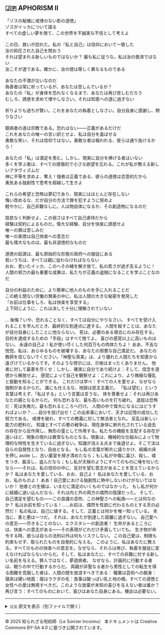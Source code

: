 ## 🇯🇵 APHORISM II

「ゾスの秘儀に戒律のない影の道徳」<br>
ゾスがイッカについて語る<br>
すべての虚しい夢を捨て、この世界を不誠実な不信として考えよ<br>
<br>
この日、救いが訪れた。私の『私と自己』は信仰において一致した<br>
汝の抑圧された自己を問おう<br>
それは望まれる新しいものではないか？
誰も私に従うな。私は汝の救済ではない<br>
汝こそが道である。確かに、汝の徳は等しく異なるものである<br>
<br>
あなたの不満が災いなのだ<br>
偽善者は常に祈っているが、あなたは苦しんでいるか？<br>
あなたの『私』が身体を恐れなくなるまで、あなたは再び苦しむだろう<br>
むしろ、誘惑を求めて増やしなさい。それは知恵への道に過ぎない<br>
<br>
祈りよりも過ちが賢い。これをあなたの執着としなさい。自分自身に感謝し、黙りなさい<br>
<br>
臆病者の道は宗教である。恐れはない——正義があるだけだ<br>
これをあなたの唯一の言い訳とせよ、私は自分を喜ばせる<br>
勇敢な笑い、それは信仰ではない。勇敢な者は報われる、彼らは通り抜けるから！<br>
<br>
あなたの「私」は満足を羨む。しかし、現実に自分を捧げる者はいない<br>
多くを学ぶ者は、すべての感傷的で小さな欲望を忘れる。これが私が教える新しいアタヴィズムだ<br>
神に平等を求めよ、奪え！強者は正義である、彼らの道徳は恣意的だから<br>
勇気ある独創性で思考を超越して生きよ<br>
<br>
これらの希望と恐怖は夢幻であり、現実にはほとんど存在しない<br>
悔い改めるな、だが自分の方法で罪を犯すように努めよ<br>
軽やかに、自己非難なしに。人は物自体になるか、その創造物になるのだ<br>
<br>
慈悲なく判断せよ、この弱さはすべて自己虐待だから<br>
経験は契約によるものだ。偉大な経験、自分を快楽に誘惑せよ<br>
唯一の罪は苦しみだ<br>
唯一の美徳は自己快楽への意志だ<br>
最も偉大なものは、最も非道徳的なものだ<br>
<br>
道徳の起源は、最も原始的な形態の政府への服従にある<br>
若いうちは、すべては親に従わなければならない<br>
おお、老いたイッカ、このへその緒を解き放て、私の若さが過ぎ去るように！<br>
人間の努力の最も重要な成果は、私たちが正義の盗賊になることを学ぶことなのだ<br>
<br>
自分の利益のために、より簡単に他人のものを手に入れることだ<br>
この絶え間ない労働の賛美の中に、私は人間の大きな秘密を発見した<br>
「お前は仕事をしろ、私は快楽を享受する」<br>
上下同じように、これは決して十分に理解されていない<br>
<br>
... 後悔？いや、恐れることなく、すべては自分にやりなさい。
すべてを受け入れることを学んだとき、最終的な到達点に達する。
人間を殺すことは、あなたが自分自身にしたことに他ならない。
死は、必要のある場合にのみ存在する。目的を達成するための「手段」はすべて捨てよ。
喜びの感覚以上に高いものはない。
永遠の自己よ！私が使い尽くした何百万もの肉体たちよ！
ああ、不吉な恍惚。私は、あらゆるものを破壊する、あなたの邪悪な自己満足だ。
あなたの教師を信じないでください。「神聖な真実」は、より優れた人間たちを知恵から遠ざけているからです。そのような啓示には、示唆はまったくありません。
他者に対して最善を尽くせ：しかし、確実に自分であり続けよ：そして、信念を道徳から解放せよ。
感覚によって自己を観察せよ：これにより、より微細な擾乱と振動を知ることができる。
これだけは学べ：すべての人を愛せよ、なぜなら強制があるからだ。
誰にも仕えるな、地獄は民主主義だ。
「私は望む」という言葉は考えず、「私はする」という言葉は言うな。
体を尊重せよ：それは再びあなたの親となるからだ。
何も恐れるな、最も高いものを打ち破れ。
退屈は恐怖だ：死は失敗だ。最も恐れるところへ行け。
人間の中で偉大になるにはどうすればよいか？……自分を投げ出せ！この出来事において、天才は記憶の成功した努力である。
戒律を破れ、すべての教義に対して無法者となれ。
反乱は新しい能力の肥料だ。
知識とすべての悪の戦争は、現在身体に断片化されている過去の存在から反作用し、無形の霊として作用する。私たちの機能を支配する存在が遠いほど、現象の現れは異常なものとなる。現象は、機械的な仕組みによって物理的な特性を生きているに過ぎない。知識が消える点まで後退せよ。そこで法は自らの自発性となり、自由となる。
もし私の言葉が断片に語りかけ、結婚の床を押し aside し、古い墓室を掃き清めたなら；もし私が中傷に喜び、殺し、嘘をつき、姦淫し、盗んだなら；もし私が天候のようにすべてのものに唾を吐いたなら——それは、私の信仰の中に、反対を望む意志があることを覚えているからか？
私はあなたを愛している、おお、自己よ！
私はあなたを愛している、おお、私のものよ！
ああ！自己愛における独創性に熱中しないわけがないではないか！
他者との生殖は、いまだに満足のいくものではなかった。
もし私が何かに結婚に迷い込んだなら、それは内と外の両方の偶然の陰謀だった。
そして、自己満足を望むもの——この良識の息吹、この神聖さへの転換——とは何なのか？
私はお前を知っている！……お前は、偶然を性欲に代わるものとする天の必然だ！
私の私は、自己に値する。そして、正義とは何かを唯一知っている。
本当に、善と悪は一つだ。
それは、あなたが到達した距離に過ぎない。
自己愛への意志——尽きることのない、エクスタシーの創造者！
生命があるところには、快楽への意志がある——その表現がどれだけ矛盾していても。
生き物が命令する時、彼らは自らの法則以外は何もリスクしない。
この自己愛は、制限も約束もせず、取られたものを自発的に与える。
このように、私はあなたに教える。すべてのものの快楽への意志を。なぜなら、それらは再び、執着を服従に変えなければならないからだ。そして、私はあなたに、すべての非難に対する新しい名前を与える。罪人ではなく、夢遊病者。
なぜなら、計画的に行動する者は、眠りの中で行動するからだ。
両親が非聖なる者から男性としての転生を得る困難を克服した者は、人間の間を放浪すべきである： 職業は芸術への献身：寝床は硬い地面：服はラクダの毛：食事は酸っぱい乳と地の根。すべての道徳と女性への愛は無視すべきだ。このような放棄が未知の喜びを与えない者は誰か？
再び言う：すべてのものにおいて、喜びはあなた自身にある。機会は必要ない。


---

<details>
<summary>🇬🇧 原文を表示（別ファイルで開く）</summary>

🔗 [原文を読む APHORISM II](aphorism02_sex_sleepe.md)

</details>

---

© 2025 知られざる呪術師（Le Sorcier Inconnu）
本ドキュメントは Creative Commons BY-SA 4.0 に基づき公開されています。


